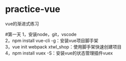 # practice-vue
vue的渐进式练习

#第一天
1，安装node，git，vscode  
2，npm install vue-cli -g：安装vue项目脚手架  
3，vue init webpack xtwl_shop：使用脚手架快速创建项目  
4，npm install vuex -S：安装vue的状态管理插件vuex  

